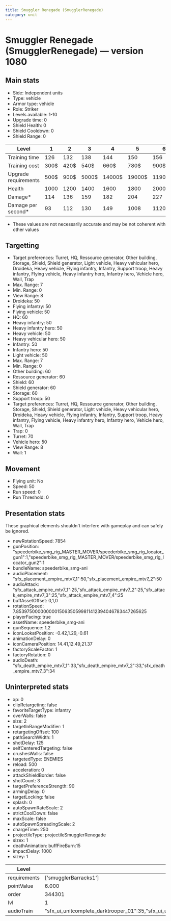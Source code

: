 ```yaml
---
title: Smuggler Renegade (SmugglerRenegade)
category: unit
---
```


# Smuggler Renegade (SmugglerRenegade) — version 1080

## Main stats

  * Side: Independent units
  * Type: vehicle
  * Armor type: vehicle
  * Role: Striker
  * Levels available: 1-10
  * Upgrade time: 0
  * Shield Health: 0
  * Shield Cooldown: 0
  * Shield Range: 0

|Level               |1   |2   |3    |4     |5     |6      |7      |8      |9       |10      |
|--------------------|----|----|-----|------|------|-------|-------|-------|--------|--------|
|Training time       |126 |132 |138  |144   |150   |156    |162    |168    |174     |180     |
|Training cost       |300$|420$|540$ |660$  |780$  |900$   |1020$  |1140$  |1260$   |1380$   |
|Upgrade requirements|500$|900$|5000$|14000$|19000$|119000$|186000$|363000$|1130000$|1947000$|
|Health              |1000|1200|1400 |1600  |1800  |2000   |2200   |2400   |2600    |3000    |
|Damage*             |114 |136 |159  |182   |204   |227    |250    |272    |295     |340     |
|Damage per second*  |93  |112 |130  |149   |1008  |1120   |1232   |1344   |1456    |1680    |

* These values are not necessarily accurate and may be not coherent with other values

## Targetting

  * Target preferences: Turret, HQ, Ressource generator, Other building, Storage, Shield, Shield generator, Light vehicle, Heavy vehicular hero, Droideka, Heavy vehicle, Flying infantry, Infantry, Support troop, Heavy infantry, Flying vehicle, Heavy infantry hero, Infantry hero, Vehicle hero, Wall, Trap
  * Max. Range: 7
  * Min. Range: 0
  * View Range: 8
  * Droideka: 50
  * Flying infantry: 50
  * Flying vehicle: 50
  * HQ: 60
  * Heavy infantry: 50
  * Heavy infantry hero: 50
  * Heavy vehicle: 50
  * Heavy vehicular hero: 50
  * Infantry: 50
  * Infantry hero: 50
  * Light vehicle: 50
  * Max. Range: 7
  * Min. Range: 0
  * Other building: 60
  * Ressource generator: 60
  * Shield: 60
  * Shield generator: 60
  * Storage: 60
  * Support troop: 50
  * Target preferences: Turret, HQ, Ressource generator, Other building, Storage, Shield, Shield generator, Light vehicle, Heavy vehicular hero, Droideka, Heavy vehicle, Flying infantry, Infantry, Support troop, Heavy infantry, Flying vehicle, Heavy infantry hero, Infantry hero, Vehicle hero, Wall, Trap
  * Trap: 0
  * Turret: 70
  * Vehicle hero: 50
  * View Range: 8
  * Wall: 1

## Movement

  * Flying unit: No
  * Speed: 50
  * Run speed: 0
  * Run Threshold: 0

## Presentation stats

These graphical elements shouldn't interfere with gameplay and can safely be ignored.

  * newRotationSpeed: 7854
  * gunPosition: "speederbike_smg_rig_MASTER_MOVER/speederbike_smg_rig_locator_gun1":1,"speederbike_smg_rig_MASTER_MOVER/speederbike_smg_rig_locator_gun2":1
  * bundleName: speederbike_smg-ani
  * audioPlacement: "sfx_placement_empire_mtv7_1":50,"sfx_placement_empire_mtv7_2":50
  * audioAttack: "sfx_attack_empire_mtv7_1":25,"sfx_attack_empire_mtv7_2":25,"sfx_attack_empire_mtv7_3":25,"sfx_attack_empire_mtv7_4":25
  * buffAssetOffset: 0,1,0
  * rotationSpeed: 7.8539750000000001506350599811412394046783447265625
  * playerFacing: true
  * assetName: speederbike_smg-ani
  * gunSequence: 1,2
  * iconLookatPosition: -0.42,1.29,-0.61
  * animationDelay: 0
  * iconCameraPosition: 14.41,12.49,21.37
  * factoryScaleFactor: 1
  * factoryRotation: 0
  * audioDeath: "sfx_death_empire_mtv7_1":33,"sfx_death_empire_mtv7_2":33,"sfx_death_empire_mtv7_3":34

## Uninterpreted stats

  * xp: 0
  * clipRetargeting: false
  * favoriteTargetType: infantry
  * overWalls: false
  * size: 2
  * targetInRangeModifier: 1
  * retargetingOffset: 100
  * pathSearchWidth: 1
  * shotDelay: 125
  * selfCenteredTargeting: false
  * crushesWalls: false
  * targetedType: ENEMIES
  * reload: 500
  * acceleration: 0
  * attackShieldBorder: false
  * shotCount: 3
  * targetPreferenceStrength: 90
  * armingDelay: 0
  * targetLocking: false
  * splash: 0
  * autoSpawnRateScale: 2
  * strictCoolDown: false
  * maxScale: false
  * autoSpawnSpreadingScale: 2
  * chargeTime: 250
  * projectileType: projectileSmugglerRenegade
  * sizex: 1
  * deathAnimation: buffFireBurn:15
  * impactDelay: 1000
  * sizey: 1

|Level       |1                                                                                                                      |2                    |3                    |4                    |5                    |6                    |7                    |8                    |9                    |10                    |
|------------|-----------------------------------------------------------------------------------------------------------------------|---------------------|---------------------|---------------------|---------------------|---------------------|---------------------|---------------------|---------------------|----------------------|
|requirements|['smugglerBarracks1']                                                                                                  |['smugglerBarracks2']|['smugglerBarracks3']|['smugglerBarracks4']|['smugglerBarracks5']|['smugglerBarracks6']|['smugglerBarracks7']|['smugglerBarracks8']|['smugglerBarracks9']|['smugglerBarracks10']|
|pointValue  |6.000                                                                                                                  |7.200                |8.400                |9.600                |10.800               |12.000               |13.200               |14.400               |15.600               |18.000                |
|order       |344301                                                                                                                 |344302               |344303               |344304               |344305               |344306               |344307               |344308               |344309               |344310                |
|lvl         |1                                                                                                                      |2                    |3                    |4                    |5                    |6                    |7                    |8                    |9                    |10                    |
|audioTrain  |"sfx_ui_unitcomplete_darktrooper_01":35,"sfx_ui_unitcomplete_darktrooper_02":35,"sfx_ui_unitcomplete_darktrooper_03":30|(not found)          |(not found)          |(not found)          |(not found)          |(not found)          |(not found)          |(not found)          |(not found)          |(not found)           |

